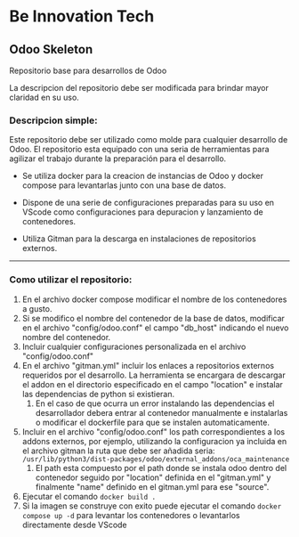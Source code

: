 # Be Innovation Tech
## Odoo Skeleton
Repositorio base para desarrollos de Odoo

La descripcion del repositorio debe ser modificada para brindar mayor claridad en su uso.

### Descripcion simple:
  Este repositorio debe ser utilizado como molde para cualquier desarrollo de Odoo. El repositorio esta equipado con una seria de herramientas para agilizar el trabajo durante la preparación para el desarrollo.

  - Se utiliza docker para la creacion de instancias de Odoo y docker compose para levantarlas junto con una base de datos.

  - Dispone de una serie de configuraciones preparadas para su uso en VScode como configuraciones para depuracion y lanzamiento de contenedores.

  - Utiliza Gitman para la descarga en instalaciones de repositorios externos.

---

### Como utilizar el repositorio:
 1. En el archivo docker compose modificar el nombre de los contenedores a gusto.
 2. Si se modifico el nombre del contenedor de la base de datos, modificar en el archivo "config/odoo.conf" el campo "db_host" indicando el nuevo nombre del contenedor.
 3. Incluir cualquier configuraciones personalizada en el archivo "config/odoo.conf"
 4. En el archivo "gitman.yml" incluir los enlaces a repositorios externos requeridos por el desarrollo. La herramienta se encargara de descargar el addon en el directorio especificado en el campo "location" e instalar las dependencias de python si existieran.
    1. En el caso de que ocurra un error instalando las dependencias el desarrollador debera entrar al contenedor manualmente e instalarlas o modificar el dockerfile para que se instalen automaticamente.
 5. Incluir en el archivo "config/odoo.conf" los path correspondientes a los addons externos, por ejemplo, utilizando la configuracion ya incluida en el archivo gitman la ruta que debe ser añadida seria: `/usr/lib/python3/dist-packages/odoo/external_addons/oca_maintenance`
    1. El path esta compuesto por el path donde se instala odoo dentro del contenedor seguido por "location" definida en el "gitman.yml" y finalmente "name" definido en el gitman.yml para ese "source".
 6. Ejecutar el comando `docker build .`
 7. Si la imagen se construye con exito puede ejecutar el comando `docker compose up -d` para levantar los contenedores o levantarlos directamente desde VScode